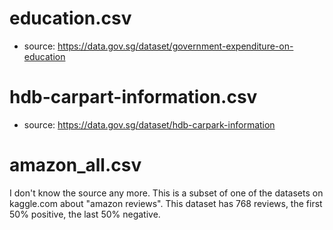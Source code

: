 # education.csv

* source: https://data.gov.sg/dataset/government-expenditure-on-education

# hdb-carpart-information.csv

* source: https://data.gov.sg/dataset/hdb-carpark-information


# amazon_all.csv

I don't know the source any more. This is a subset of one of the datasets
on kaggle.com about "amazon reviews". This dataset has 768 reviews,
the first 50% positive, the last 50% negative.